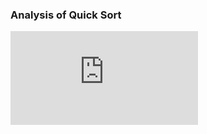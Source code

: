 
### Analysis of Quick Sort 
<iframe src="https://www.youtube.com/embed/agvjwJR8FUU" frameborder="0" allow="autoplay; encrypted-media" allowfullscreen></iframe>

